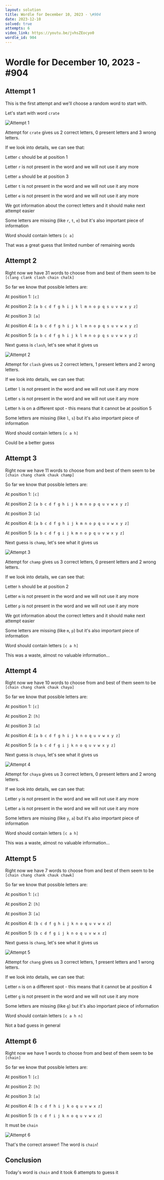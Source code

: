 ```yaml
---
layout: solution
title: Wordle for December 10, 2023 - \#904
date: 2023-12-10
solved: true
attempts: 6
video_link: https://youtu.be/jvhsZEocyo0
wordle_id: 904
---
```


# Wordle for December 10, 2023 - \#904

## Attempt 1

This is the first attempt and we'll choose a random word to start with.

Let's start with word `crate`

![Attempt 1](2023-12-10/attempt-1.png)

Attempt for `crate` gives us 2 correct letters, 0 present letters and 3 wrong letters.

If we look into details, we can see that:

Letter `c` should be at position 1

Letter `r` is not present in the word and we will not use it any more

Letter `a` should be at position 3

Letter `t` is not present in the word and we will not use it any more

Letter `e` is not present in the word and we will not use it any more

We got information about the correct letters and it should make next attempt easier

Some letters are missing (like `r`, `t`, `e`) but it's also important piece of information

Word should contain letters `[c a]`

That was a great guess that limited number of remaining words



## Attempt 2

Right now we have 31 words to choose from and best of them seem to be `[clang clank clash chain chalk]`

So far we know that possible letters are:

At position 1: `[c]`

At position 2: `[a b c d f g h i j k l m n o p q s u v w x y z]`

At position 3: `[a]`

At position 4: `[a b c d f g h i j k l m n o p q s u v w x y z]`

At position 5: `[a b c d f g h i j k l m n o p q s u v w x y z]`

Next guess is `clash`, let's see what it gives us

![Attempt 2](2023-12-10/attempt-2.png)

Attempt for `clash` gives us 2 correct letters, 1 present letters and 2 wrong letters.

If we look into details, we can see that:

Letter `l` is not present in the word and we will not use it any more

Letter `s` is not present in the word and we will not use it any more

Letter `h` is on a different spot - this means that it cannot be at position 5

Some letters are missing (like `l`, `s`) but it's also important piece of information

Word should contain letters `[c a h]`

Could be a better guess



## Attempt 3

Right now we have 11 words to choose from and best of them seem to be `[chain chang chank chauk champ]`

So far we know that possible letters are:

At position 1: `[c]`

At position 2: `[a b c d f g h i j k m n o p q u v w x y z]`

At position 3: `[a]`

At position 4: `[a b c d f g h i j k m n o p q u v w x y z]`

At position 5: `[a b c d f g i j k m n o p q u v w x y z]`

Next guess is `champ`, let's see what it gives us

![Attempt 3](2023-12-10/attempt-3.png)

Attempt for `champ` gives us 3 correct letters, 0 present letters and 2 wrong letters.

If we look into details, we can see that:

Letter `h` should be at position 2

Letter `m` is not present in the word and we will not use it any more

Letter `p` is not present in the word and we will not use it any more

We got information about the correct letters and it should make next attempt easier

Some letters are missing (like `m`, `p`) but it's also important piece of information

Word should contain letters `[c a h]`

This was a waste, almost no valuable information...



## Attempt 4

Right now we have 10 words to choose from and best of them seem to be `[chain chang chank chauk chaya]`

So far we know that possible letters are:

At position 1: `[c]`

At position 2: `[h]`

At position 3: `[a]`

At position 4: `[a b c d f g h i j k n o q u v w x y z]`

At position 5: `[a b c d f g i j k n o q u v w x y z]`

Next guess is `chaya`, let's see what it gives us

![Attempt 4](2023-12-10/attempt-4.png)

Attempt for `chaya` gives us 3 correct letters, 0 present letters and 2 wrong letters.

If we look into details, we can see that:

Letter `y` is not present in the word and we will not use it any more

Letter `a` is not present in the word and we will not use it any more

Some letters are missing (like `y`, `a`) but it's also important piece of information

Word should contain letters `[c a h]`

This was a waste, almost no valuable information...



## Attempt 5

Right now we have 7 words to choose from and best of them seem to be `[chain chang chank chauk chawk]`

So far we know that possible letters are:

At position 1: `[c]`

At position 2: `[h]`

At position 3: `[a]`

At position 4: `[b c d f g h i j k n o q u v w x z]`

At position 5: `[b c d f g i j k n o q u v w x z]`

Next guess is `chang`, let's see what it gives us

![Attempt 5](2023-12-10/attempt-5.png)

Attempt for `chang` gives us 3 correct letters, 1 present letters and 1 wrong letters.

If we look into details, we can see that:

Letter `n` is on a different spot - this means that it cannot be at position 4

Letter `g` is not present in the word and we will not use it any more

Some letters are missing (like `g`) but it's also important piece of information

Word should contain letters `[c a h n]`

Not a bad guess in general



## Attempt 6

Right now we have 1 words to choose from and best of them seem to be `[chain]`

So far we know that possible letters are:

At position 1: `[c]`

At position 2: `[h]`

At position 3: `[a]`

At position 4: `[b c d f h i j k o q u v w x z]`

At position 5: `[b c d f i j k n o q u v w x z]`

It must be `chain`

![Attempt 6](2023-12-10/attempt-6.png)

That's the correct answer! The word is `chain`!

## Conclusion

Today's word is `chain` and it took 6 attempts to guess it

